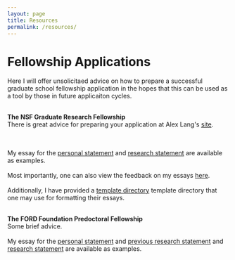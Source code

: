 ```yaml
---
layout: page
title: Resources
permalink: /resources/
---
```

<div class="home">

<h1 class="page-heading">Fellowship Applications</h1>
Here I will offer unsolicitaed advice on how to prepare a successful graduate school fellowship application in the hopes that this can be used as a tool by those
in future applicaiton cycles. <br><br>

<b> The NSF Graduate Research Fellowship </b> <br>
There is great advice for preparing your application at Alex Lang's
<a href="http://www.alexhunterlang.com/nsf-fellowship">site</a>.

<br>
<br>
My essay for the 
<a href="/fellowships/nsf_grfp/carl_fields_personal_statement_nsf_grfp_2016.pdf">personal statement</a> 
and 
<a href="/fellowships/nsf_grfp/carl_fields_research_statement_nsf_grfp_2016.pdf">research statement</a> are available as examples.
<br><br>
Most importantly, one can also view the feedback on my essays <a href="/fellowships/nsf_grfp/carl_fields_application_results.pdf">here</a>.
<br><br>
Additionally, I have provided a 
<a href="/fellowships/nsf_grfp/template_dir.zip">template directory</a> 
template directory 
that one may use for formatting their essays.
<br>
<br>

<b> The FORD Foundation Predoctoral Fellowship </b>
<br>
Some brief advice.
<br>
<br>
My essay for the
<a href="/fellowships/ford_foundation/carl_fields_ford_personal_statement.pdf">personal statement</a>
and
<a href="/fellowships/ford_foundation/carl_fields_ford_previous_research.pdf">previous research statement</a> 
and 
<a href="/fellowships/ford_foundation/carl_fields_ford_research_statement.pdf">research statement</a>
are available as examples.

